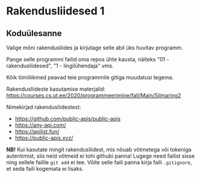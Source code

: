 # Rakendusliidesed 1

## Koduülesanne
Valige mõni rakendusliides ja kirjutage selle abil üks huvitav programm.

Pange selle programmi failid oma repos ühte kausta, näiteks "01 - rakendusliidesed", "1 - lingilühendaja" vms.

Kõik tiimiliikmed peavad teie programmile gitiga muudatusi tegema.

Rakendusliideste kasutamise materjalid: https://courses.cs.ut.ee/2020/programmeerimine/fall/Main/Silmaring2

Nimekirjad rakendusliidestest:
* https://github.com/public-apis/public-apis
* https://any-api.com/
* https://apilist.fun/ 
* https://public-apis.xyz/

**NB!** Kui kasutate mingit rakendusliidest, mis nõuab võtmetega või tokeniga autentimist, siis neid võtmeid ei tohi githubi panna! Lugege need failist sisse ning sellele failile `git add` ei tee. Võite selle faili panna kirja faili `.gitignore`, et seda faili kogemata ei lisaks.
